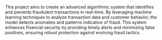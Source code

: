 This project aims to create an advanced algorithmic system that identifies and prevents fraudulent transactions in real-time. By leveraging machine learning techniques to analyze transaction data and customer behavior, the model detects anomalies and patterns indicative of fraud. This system enhances financial security by providing timely alerts and minimizing false positives, ensuring robust protection against evolving fraud tactics.
